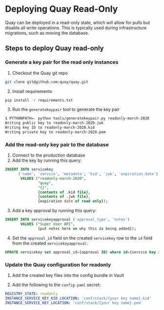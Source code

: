 # Deploying Quay Read-Only

Quay can be deployed in a read-only state, which will allow for pulls but disable all write operations. This is typically used during infrastructure migrations, such as moving the database.

## Steps to deploy Quay read-only

### Generate a key pair for the read only instances

1) Checkout the Quay git repo

```sh
git clone git@github.com:quay/quay.git 
```

2) Install requirements

```sh
pip install -r requirements.txt
```

3) Run the `generatekeypair` tool to generate the key pair

```sh
$ PYTHONPATH=. python tools/generatekeypair.py readonly-march-2020
Writing public key to readonly-march-2020.jwk
Writing key ID to readonly-march-2020.kid
Writing private key to readonly-march-2020.pem
```

### Add the read-only key pair to the database

1) Connect to the production database
2) Add the key by running this query:

```sql
INSERT INTO servicekey 
      ('name', 'service', 'metadata', 'kid', 'jwk', 'expiration_date')
       VALUES ("readonly-march-2020",
               "quay",
               "{}",
               {contents of .kid file},
               {contents of .jwk file},
               {expiration date of read only});
```

3) Add a key approval by running this query:

```sql
INSERT INTO servicekeyapproval ('approval_type', 'notes')
       VALUES ("Super User API",
               {put notes here on why this is being added});
```

4) Set the `approval_id` field on the created `servicekey` row to the `id` field from the created `servicekeyapproval`:

```sql
UPDATE servicekey set approval_id={approval ID} where id={service key id}
```

### Update the Quay configuration for readonly

1) Add the created key files into the config bundle in Vault

2) Add the following to the `config.yaml` secret:

```yaml
REGISTRY_STATE: readonly
INSTANCE_SERVICE_KEY_KID_LOCATION: 'conf/stack/{your key name}.kid'
INSTANCE_SERVICE_KEY_LOCATION: 'conf/stack/{your key name}.pem'
```
